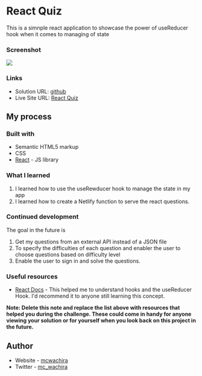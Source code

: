 # React Quiz

This is a simnple react application to showcase the power of useReducer hook when it comes to managing of state



### Screenshot

![](./screenshot/react-quiz.gif)



### Links

- Solution URL: [github]([https://your-solution-url.com](https://github.com/mcwachira/react-quiz))
- Live Site URL: [React Quiz](https://react-questions-app.netlify.app/)

## My process

### Built with

- Semantic HTML5 markup
- CSS
- [React](https://reactjs.org/) - JS library


### What I learned

1. I learned how to use the useRewducer hook to manage the state in my app
2. I learned how to create a Netlify function to serve  the react questions.




### Continued development

The goal in the future is 
1. Get my questions from an external API instead of a JSON file
2. To specify the difficulties of each question and enabler the user to choose questions based on difficulty level
3. Enable the user to sign in and solve the questions. 
### Useful resources

- [React Docs](https://www.react.com) - This helped me to understand hooks and the useReducer Hook. I'd recommend it to anyone still learning this concept.

**Note: Delete this note and replace the list above with resources that helped you during the challenge. These could come in handy for anyone viewing your solution or for yourself when you look back on this project in the future.**

## Author

- Website - [mcwachira](https://www.mcwachira.com)
- Twitter - [mc_wachira](https://www.twitter.com/mc_wachira)

